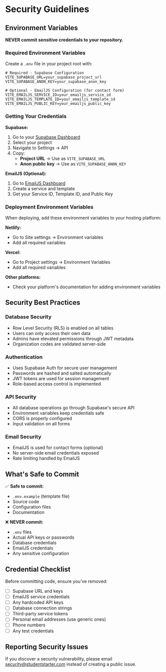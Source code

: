 # Security Guidelines

## Environment Variables

**NEVER commit sensitive credentials to your repository.**

### Required Environment Variables

Create a `.env` file in your project root with:

```env
# Required - Supabase Configuration
VITE_SUPABASE_URL=your_supabase_project_url
VITE_SUPABASE_ANON_KEY=your_supabase_anon_key

# Optional - EmailJS Configuration (for contact form)
VITE_EMAILJS_SERVICE_ID=your_emailjs_service_id
VITE_EMAILJS_TEMPLATE_ID=your_emailjs_template_id
VITE_EMAILJS_PUBLIC_KEY=your_emailjs_public_key
```

### Getting Your Credentials

**Supabase:**
1. Go to your [Supabase Dashboard](https://supabase.com/dashboard)
2. Select your project
3. Navigate to Settings → API
4. Copy:
   - **Project URL** → Use as `VITE_SUPABASE_URL`
   - **Anon public key** → Use as `VITE_SUPABASE_ANON_KEY`

**EmailJS (Optional):**
1. Go to [EmailJS Dashboard](https://emailjs.com)
2. Create a service and template
3. Get your Service ID, Template ID, and Public Key

### Deployment Environment Variables

When deploying, add these environment variables to your hosting platform:

**Netlify:**
- Go to Site settings → Environment variables
- Add all required variables

**Vercel:**
- Go to Project settings → Environment Variables
- Add all required variables

**Other platforms:**
- Check your platform's documentation for adding environment variables

## Security Best Practices

### Database Security
- Row Level Security (RLS) is enabled on all tables
- Users can only access their own data
- Admins have elevated permissions through JWT metadata
- Organization codes are validated server-side

### Authentication
- Uses Supabase Auth for secure user management
- Passwords are hashed and salted automatically
- JWT tokens are used for session management
- Role-based access control is implemented

### API Security
- All database operations go through Supabase's secure API
- Environment variables keep credentials safe
- CORS is properly configured
- Input validation on all forms

### Email Security
- EmailJS is used for contact forms (optional)
- No server-side email credentials exposed
- Rate limiting handled by EmailJS

## What's Safe to Commit

✅ **Safe to commit:**
- `.env.example` (template file)
- Source code
- Configuration files
- Documentation

❌ **NEVER commit:**
- `.env` files
- Actual API keys or passwords
- Database credentials
- EmailJS credentials
- Any sensitive configuration

## Credential Checklist

Before committing code, ensure you've removed:
- [ ] Supabase URL and keys
- [ ] EmailJS service credentials
- [ ] Any hardcoded API keys
- [ ] Database connection strings
- [ ] Third-party service tokens
- [ ] Personal email addresses (use generic ones)
- [ ] Phone numbers
- [ ] Any test credentials

## Reporting Security Issues

If you discover a security vulnerability, please email security@studentstarter.com instead of creating a public issue.